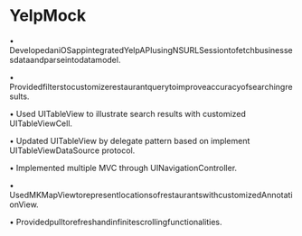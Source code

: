 # YelpMock

• DevelopedaniOSappintegratedYelpAPIusingNSURLSessiontofetchbusinessesdataandparseintodatamodel.

• Providedfilterstocustomizerestaurantquerytoimproveaccuracyofsearchingresults.

• Used UITableView to illustrate search results with customized UITableViewCell.

• Updated UITableView by delegate pattern based on implement UITableViewDataSource protocol.

• Implemented multiple MVC through UINavigationController.

• UsedMKMapViewtorepresentlocationsofrestaurantswithcustomizedAnnotationView.

• Providedpulltorefreshandinfinitescrollingfunctionalities.
